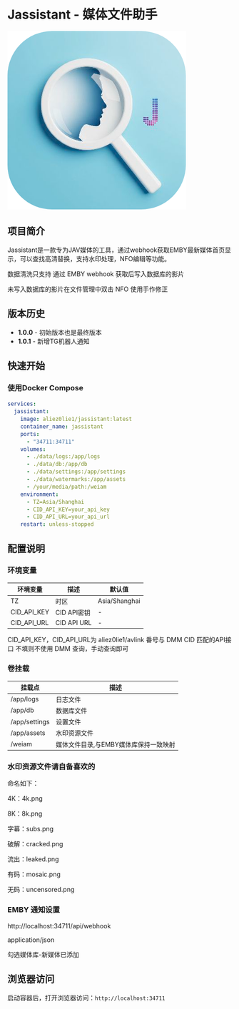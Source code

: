 # Jassistant - 媒体文件助手

![Jassistant Logo](https://raw.githubusercontent.com/fishinsevens/Jassistant/main/logo.png)

## 项目简介

Jassistant是一款专为JAV媒体的工具，通过webhook获取EMBY最新媒体首页显示，可以查找高清替换，支持水印处理，NFO编辑等功能。

数据清洗只支持 通过 EMBY webhook 获取后写入数据库的影片

未写入数据库的影片在文件管理中双击 NFO 使用手作修正

## 版本历史

- **1.0.0** - 初始版本也是最终版本
- **1.0.1** - 新增TG机器人通知

## 快速开始

### 使用Docker Compose

```yaml
services:
  jassistant:
    image: aliez0lie1/jassistant:latest
    container_name: jassistant
    ports:
      - "34711:34711"
    volumes:
      - ./data/logs:/app/logs
      - ./data/db:/app/db
      - ./data/settings:/app/settings
      - ./data/watermarks:/app/assets
      - /your/media/path:/weiam
    environment:
      - TZ=Asia/Shanghai
      - CID_API_KEY=your_api_key
      - CID_API_URL=your_api_url
    restart: unless-stopped
```

## 配置说明

### 环境变量

| 环境变量 | 描述 | 默认值 |
| --- | --- | --- |
| TZ | 时区 | Asia/Shanghai |
| CID_API_KEY | CID API密钥 | - |
| CID_API_URL | CID API URL | - |

CID_API_KEY，CID_API_URL为 aliez0lie1/avlink 番号与 DMM CID 匹配的API接口 不填则不使用 DMM 查询，手动查询即可

### 卷挂载

| 挂载点 | 描述 |
| --- | --- |
| /app/logs | 日志文件 |
| /app/db | 数据库文件 |
| /app/settings | 设置文件 |
| /app/assets | 水印资源文件 |
| /weiam | 媒体文件目录,与EMBY媒体库保持一致映射 |

### 水印资源文件请自备喜欢的

命名如下：

4K：4k.png

8K：8k.png

字幕：subs.png

破解：cracked.png

流出：leaked.png

有码：mosaic.png

无码：uncensored.png

### EMBY 通知设置

http://localhost:34711/api/webhook

application/json

勾选媒体库-新媒体已添加

## 浏览器访问

启动容器后，打开浏览器访问：`http://localhost:34711`
